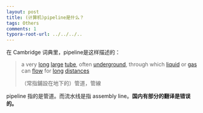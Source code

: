 ```yaml
---
layout: post
title: (计算机)pipeline是什么？
tags: Others
comments: 1
typora-root-url: ../../../..
---
```


在 Cambridge 词典里，pipeline是这样描述的：

> a very [long](https://dictionary.cambridge.org/dictionary/english-chinese-traditional/long) [large](https://dictionary.cambridge.org/dictionary/english-chinese-traditional/large) [tube](https://dictionary.cambridge.org/dictionary/english-chinese-traditional/tube), often [underground](https://dictionary.cambridge.org/dictionary/english-chinese-traditional/underground), through which [liquid](https://dictionary.cambridge.org/dictionary/english-chinese-traditional/liquid) or [gas](https://dictionary.cambridge.org/dictionary/english-chinese-traditional/gas) can [flow](https://dictionary.cambridge.org/dictionary/english-chinese-traditional/flow) for [long](https://dictionary.cambridge.org/dictionary/english-chinese-traditional/long) [distances](https://dictionary.cambridge.org/dictionary/english-chinese-traditional/distance)
>
> （常指鋪設在地下的）管道，管線

pipeline 指的是管道。而流水线是指 assembly line。**国内有部分的翻译是错误的。**

